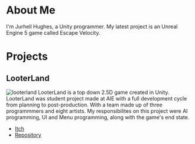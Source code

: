 # About Me
I'm Jurhell Hughes, a Unity programmer. My latest project is an Unreal Engine 5 game called Escape Velocity.

# Projects
## LooterLand
![looterland](https://github.com/user-attachments/assets/cb021c8d-bb26-4c3e-8fa9-a2567479612d)
LooterLand is a top down 2.5D game created in Unity. LooterLand was student project made at AIE with a full development cycle from planning to post-production. With a team made up of three programmmers and eight artists. My responsibilites on this project were AI programming, UI and Menu programming, along with the game's end state.

- [Itch](https://looter-land.itch.io/looter-land)
- [Repository](https://github.com/drew-aie/2024-MinorProduction-LooterLand/tree/dev)

<!--
**Jurhell/Jurhell** is a ✨ _special_ ✨ repository because its `README.md` (this file) appears on your GitHub profile.

Here are some ideas to get you started:

- 🔭 I’m currently working on ...
- 🌱 I’m currently learning ...
- 👯 I’m looking to collaborate on ...
- 🤔 I’m looking for help with ...
- 💬 Ask me about ...
- 📫 How to reach me: ...
- 😄 Pronouns: ...
- ⚡ Fun fact: ...
-->
